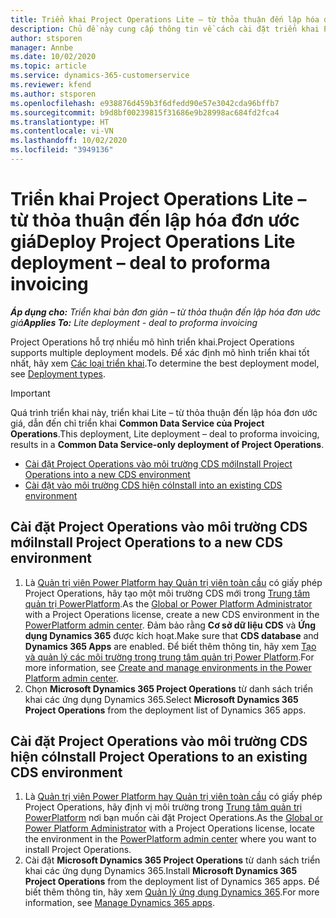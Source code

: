 ```yaml
---
title: Triển khai Project Operations Lite – từ thỏa thuận đến lập hóa đơn ước giá
description: Chủ đề này cung cấp thông tin về cách cài đặt triển khai Project Operations Lite – từ thỏa thuận đến lập hóa đơn ước giá.
author: stsporen
manager: Annbe
ms.date: 10/02/2020
ms.topic: article
ms.service: dynamics-365-customerservice
ms.reviewer: kfend
ms.author: stsporen
ms.openlocfilehash: e938876d459b3f6dfedd90e57e3042cda96bffb7
ms.sourcegitcommit: b9d8bf00239815f31686e9b28998ac684fd2fca4
ms.translationtype: HT
ms.contentlocale: vi-VN
ms.lasthandoff: 10/02/2020
ms.locfileid: "3949136"
---
```

# <a name="deploy-project-operations-lite-deployment--deal-to-proforma-invoicing"></a><span data-ttu-id="9a040-103">Triển khai Project Operations Lite – từ thỏa thuận đến lập hóa đơn ước giá</span><span class="sxs-lookup"><span data-stu-id="9a040-103">Deploy Project Operations Lite deployment – deal to proforma invoicing</span></span>

<span data-ttu-id="9a040-104">_**Áp dụng cho:** Triển khai bản đơn giản – từ thỏa thuận đến lập hóa đơn ước giá_</span><span class="sxs-lookup"><span data-stu-id="9a040-104">_**Applies To:** Lite deployment - deal to proforma invoicing_</span></span>

<span data-ttu-id="9a040-105">Project Operations hỗ trợ nhiều mô hình triển khai.</span><span class="sxs-lookup"><span data-stu-id="9a040-105">Project Operations supports multiple deployment models.</span></span> <span data-ttu-id="9a040-106">Để xác định mô hình triển khai tốt nhất, hãy xem [Các loại triển khai](determine-deployment-type.md).</span><span class="sxs-lookup"><span data-stu-id="9a040-106">To determine the best deployment model, see [Deployment types](determine-deployment-type.md).</span></span>


> [!IMPORTANT]
> <span data-ttu-id="9a040-107">Quá trình triển khai này, triển khai Lite – từ thỏa thuận đến lập hóa đơn ước giá, dẫn đến chỉ triển khai **Common Data Service của Project Operations**.</span><span class="sxs-lookup"><span data-stu-id="9a040-107">This deployment, Lite deployment – deal to proforma invoicing, results in a **Common Data Service-only deployment of Project Operations**.</span></span>

- [<span data-ttu-id="9a040-108">Cài đặt Project Operations vào môi trường CDS mới</span><span class="sxs-lookup"><span data-stu-id="9a040-108">Install Project Operations into a new CDS environment</span></span>](#new)
- [<span data-ttu-id="9a040-109">Cài đặt vào môi trường CDS hiện có</span><span class="sxs-lookup"><span data-stu-id="9a040-109">Install into an existing CDS environment</span></span>](#existing)



## <a name="install-project-operations-to-a-new-cds-environment"></a><a name="new"></a><span data-ttu-id="9a040-110">Cài đặt Project Operations vào môi trường CDS mới</span><span class="sxs-lookup"><span data-stu-id="9a040-110">Install Project Operations to a new CDS environment</span></span>

1. <span data-ttu-id="9a040-111">Là [Quản trị viên Power Platform hay Quản trị viên toàn cầu](https://docs.microsoft.com/power-platform/admin/global-service-administrators-can-administer-without-license) có giấy phép Project Operations, hãy tạo một môi trường CDS mới trong [Trung tâm quản trị PowerPlatform](https://admin.powerplatform.com).</span><span class="sxs-lookup"><span data-stu-id="9a040-111">As the [Global or Power Platform Administrator](https://docs.microsoft.com/power-platform/admin/global-service-administrators-can-administer-without-license) with a Project Operations license, create a new CDS environment in the [PowerPlatform admin center](https://admin.powerplatform.com).</span></span> <span data-ttu-id="9a040-112">Đảm bảo rằng **Cơ sở dữ liệu CDS** và **Ứng dụng Dynamics 365** được kích hoạt.</span><span class="sxs-lookup"><span data-stu-id="9a040-112">Make sure that **CDS database** and **Dynamics 365 Apps** are enabled.</span></span> <span data-ttu-id="9a040-113">Để biết thêm thông tin, hãy xem [Tạo và quản lý các môi trường trong trung tâm quản trị Power Platform](https://docs.microsoft.com/power-platform/admin/create-environment#create-an-environment-in-the-power-platform-admin-center).</span><span class="sxs-lookup"><span data-stu-id="9a040-113">For more information, see [Create and manage environments in the Power Platform admin center](https://docs.microsoft.com/power-platform/admin/create-environment#create-an-environment-in-the-power-platform-admin-center).</span></span>
2. <span data-ttu-id="9a040-114">Chọn **Microsoft Dynamics 365 Project Operations** từ danh sách triển khai các ứng dụng Dynamics 365.</span><span class="sxs-lookup"><span data-stu-id="9a040-114">Select **Microsoft Dynamics 365 Project Operations** from the deployment list of Dynamics 365 apps.</span></span>


## <a name="install-project-operations-to-an-existing-cds-environment"></a><a name="existing"></a><span data-ttu-id="9a040-115">Cài đặt Project Operations vào môi trường CDS hiện có</span><span class="sxs-lookup"><span data-stu-id="9a040-115">Install Project Operations to an existing CDS environment</span></span>

1. <span data-ttu-id="9a040-116">Là [Quản trị viên Power Platform hay Quản trị viên toàn cầu](https://docs.microsoft.com/power-platform/admin/global-service-administrators-can-administer-without-license) có giấy phép Project Operations, hãy định vị môi trường trong [Trung tâm quản trị PowerPlatform](https://admin.powerplatform.com) nơi bạn muốn cài đặt Project Operations.</span><span class="sxs-lookup"><span data-stu-id="9a040-116">As the [Global or Power Platform Administrator](https://docs.microsoft.com/power-platform/admin/global-service-administrators-can-administer-without-license) with a Project Operations license, locate the environment in the [PowerPlatform admin center](https://admin.powerplatform.com) where you want to install Project Operations.</span></span>
2. <span data-ttu-id="9a040-117">Cài đặt **Microsoft Dynamics 365 Project Operations** từ danh sách triển khai các ứng dụng Dynamics 365.</span><span class="sxs-lookup"><span data-stu-id="9a040-117">Install **Microsoft Dynamics 365 Project Operations** from the deployment list of Dynamics 365 apps.</span></span> <span data-ttu-id="9a040-118">Để biết thêm thông tin, hãy xem [Quản lý ứng dụng Dynamics 365](https://docs.microsoft.com/power-platform/admin/manage-apps).</span><span class="sxs-lookup"><span data-stu-id="9a040-118">For more information, see [Manage Dynamics 365 apps](https://docs.microsoft.com/power-platform/admin/manage-apps).</span></span>


